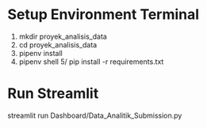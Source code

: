 # Setup Environment Terminal

1. mkdir proyek_analisis_data
2. cd proyek_analisis_data
3. pipenv install
4. pipenv shell 5/ pip install -r requirements.txt

# Run Streamlit
streamlit run Dashboard/Data_Analitik_Submission.py
